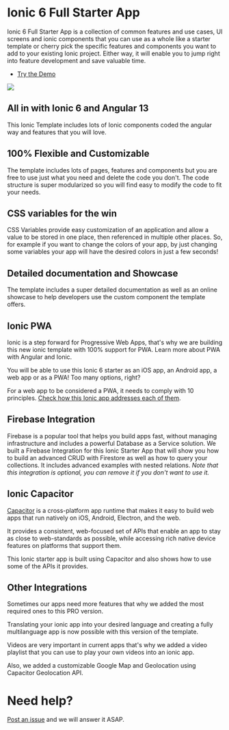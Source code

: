 # Ionic 6 Full Starter App
Ionic 6 Full Starter App is a collection of common features and use cases, UI screens and ionic components that you can use as a whole like a starter template or cherry pick the specific features and components you want to add to your existing Ionic project. Either way, it will enable you to jump right into feature development and save valuable time.

- [Try the Demo](https://ionicthemes.com/templates/ionic5-full-starter-app-pro-version/live-preview) 

<div>
<img src="https://static.ionicthemes.com/templates/ionic5-full-starter-app-basic-social.png">
</div>

## All in with Ionic 6 and Angular 13
This Ionic Template includes lots of Ionic components coded the angular way and features that you will love.

## 100% Flexible and Customizable
The template includes lots of pages, features and components but you are free to use just what you need and delete the code you don't. The code structure is super modularized so you will find easy to modify the code to fit your needs.

## CSS variables for the win
CSS Variables provide easy customization of an application and allow a value to be stored in one place, then referenced in multiple other places. So, for example if you want to change the colors of your app, by just changing some variables your app will have the desired colors in just a few seconds!

## Detailed documentation and Showcase
The template includes a super detailed documentation as well as an online showcase to help developers use the custom component the template offers.

## Ionic PWA
Ionic is a step forward for Progressive Web Apps, that's why we are building this new ionic template with 100% support for PWA. Learn more about PWA with Angular and Ionic.

You will be able to use this Ionic 6 starter as an iOS app, an Android app, a web app or as a PWA! Too many options, right?

For a web app to be considered a PWA, it needs to comply with 10 principles. [Check how this Ionic app addresses each of them](https://ionicthemes.com/templates/ionic5-full-starter-app-pro-version).

## Firebase Integration
Firebase is a popular tool that helps you build apps fast, without managing infrastructure and includes a powerful Database as a Service solution. We built a Firebase Integration for this Ionic Starter App that will show you how to build an advanced CRUD with Firestore as well as how to query your collections. It includes advanced examples with nested relations. *Note that this integration is optional, you can remove it if you don't want to use it.*


## Ionic Capacitor
[Capacitor](https://ionicthemes.com/tutorials/native-cross-platform-web-apps-with-ionic-capacitor) is a cross-platform app runtime that makes it easy to build web apps that run natively on iOS, Android, Electron, and the web.

It provides a consistent, web-focused set of APIs that enable an app to stay as close to web-standards as possible, while accessing rich native device features on platforms that support them.

This Ionic starter app is built using Capacitor and also shows how to use some of the APIs it provides.

## Other Integrations
Sometimes our apps need more features that why we added the most required ones to this PRO version.

Translating your ionic app into your desired language and creating a fully multilanguage app is now possible with this version of the template.

Videos are very important in current apps that's why we added a video playlist that you can use to play your own videos into an ionic app.

Also, we added a customizable Google Map and Geolocation using Capacitor Geolocation API.


# Need help?
[Post an issue](https://github.com/ionicthemes/ionic5-starter-app/issues/new) and we will answer it ASAP.
